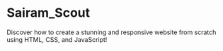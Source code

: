 # Sairam_Scout
Discover how to create a stunning and responsive website from scratch using HTML, CSS, and JavaScript!
